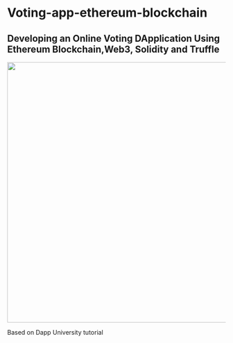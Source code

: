 # Voting-app-ethereum-blockchain
## Developing an Online Voting DApplication Using Ethereum Blockchain,Web3, Solidity and Truffle
<img src="https://user-images.githubusercontent.com/71185753/162523669-96737a7f-3d87-4bf4-a3e8-3beb60df860f.gif" width="600">

Based on Dapp University tutorial
